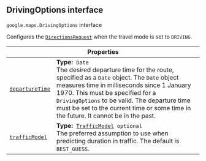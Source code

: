 
<devsite-heading text=" DrivingOptions interface" for="DrivingOptions" level="h2" link="" toc="" back-to-top=""><h2 id="DrivingOptions" is-upgraded="">DrivingOptions interface </h2></devsite-heading>
<p>
<code translate="no" dir="ltr"><span itemprop="path">google.maps</span>.<span itemprop="name">DrivingOptions</span></code>
interface
</p>
<p>Configures the <code translate="no" dir="ltr"><a href="DirectionsRequest.md">DirectionsRequest</a></code> when the travel mode is set to <code translate="no" dir="ltr">DRIVING</code>.</p>
<div class="devsite-table-wrapper"><table class="properties responsive" summary="interface DrivingOptions - Properties">
<thead>
<tr><th colspan="2">Properties</th>
</tr></thead>
<tbody>
<tr id="DrivingOptions.departureTime">
<td itemprop="property"><code translate="no" dir="ltr"><a class="secret-link" href="#DrivingOptions.departureTime"><span>departureTime</span></a></code></td>
<td><div><strong>Type:</strong>&nbsp; <code translate="no" dir="ltr">Date</code></div>
<div class="desc">The desired departure time for the route, specified as a <code translate="no" dir="ltr">Date</code> object. The <code translate="no" dir="ltr">Date</code> object measures time in milliseconds since 1 January 1970. This must be specified for a <code translate="no" dir="ltr">DrivingOptions</code> to be valid. The departure time must be set to the current time or some time in the future. It cannot be in the past.</div></td>
</tr>
<tr id="DrivingOptions.trafficModel">
<td itemprop="property"><code translate="no" dir="ltr"><a class="secret-link" href="#DrivingOptions.trafficModel"><span>trafficModel</span></a></code></td>
<td><div><strong>Type:</strong>&nbsp; <code translate="no" dir="ltr"><a href="TrafficModel.md">TrafficModel</a> <span class="optional-type-annotation">optional</span></code></div>
<div class="desc">The preferred assumption to use when predicting duration in traffic. The default is <code translate="no" dir="ltr">BEST_GUESS</code>.</div></td>
</tr>
</tbody>
</table></div>
<script src="replace_links.js"></script>
